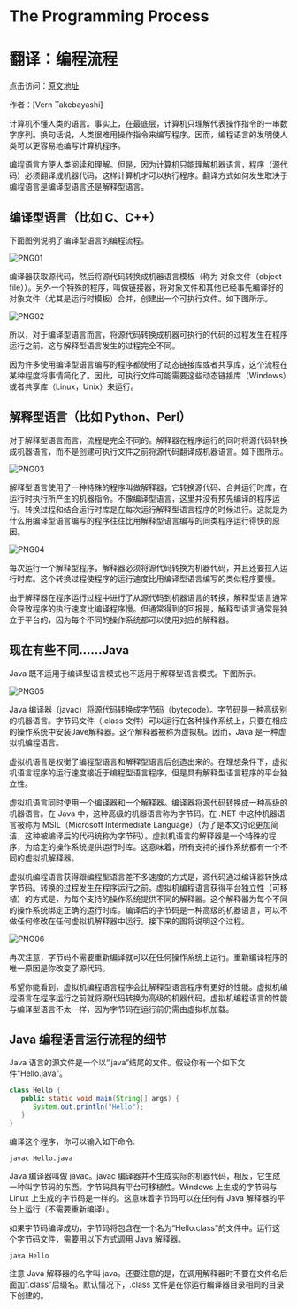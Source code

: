 # The Programming Process
# 翻译：编程流程

点击访问：[原文地址](www2.hawaii.edu/~takebaya/ics111/process_of_programming/process_of_programming.html )

作者：[Vern Takebayashi]

计算机不懂人类的语言。事实上，在最底层，计算机只理解代表操作指令的一串数字序列。换句话说，人类很难用操作指令来编写程序。因而，编程语言的发明使人类可以更容易地编写计算机程序。

编程语言方便人类阅读和理解。但是，因为计算机只能理解机器语言，程序（源代码）必须翻译成机器代码，这样计算机才可以执行程序。翻译方式如何发生取决于编程语言是编译型语言还是解释型语言。

## 编译型语言（比如 C、C++）

下面图例说明了编译型语言的编程流程。

![PNG01](./illustrations/Process/png01.png)

编译器获取源代码，然后将源代码转换成机器语言模板（称为 对象文件（object file））。另外一个特殊的程序，叫做链接器，将对象文件和其他已经事先编译好的对象文件（尤其是运行时模板）合并，创建出一个可执行文件。如下图所示。 

![PNG02](./illustrations/Process/png02.png)

所以，对于编译型语言而言，将源代码转换成机器可执行的代码的过程发生在程序运行之前。这与解释型语言发生的过程完全不同。 

因为许多使用编译型语言编写的程序都使用了动态链接库或者共享库，这个流程在某种程度将事情简化了。因此，可执行文件可能需要这些动态链接库（Windows）或者共享库（Linux，Unix）来运行。 

## 解释型语言（比如 Python、Perl） 

对于解释型语言而言，流程是完全不同的。解释器在程序运行的同时将源代码转换成机器语言，而不是创建可执行文件之前将源代码翻译成机器语言。如下图所示。 

![PNG03](./illustrations/Process/png03.png)

解释型语言使用了一种特殊的程序叫做解释器，它转换源代码、合并运行时库，在运行时执行所产生的机器指令。不像编译型语言，这里并没有预先编译的程序运行。转换过程和结合运行时库是在每次运行解释型语言程序的时候进行。这就是为什么用编译型语言编写的程序往往比用解释型语言编写的同类程序运行得快的原因。 

![PNG04](./illustrations/Process/png04.png)

每次运行一个解释型程序，解释器必须将源代码转换为机器代码，并且还要拉入运行时库。这个转换过程使程序的运行速度比用编译型语言编写的类似程序要慢。 

由于解释器在程序运行过程中进行了从源代码到机器语言的转换，解释型语言通常会导致程序的执行速度比编译程序慢。但通常得到的回报是，解释型语言通常是独立于平台的，因为每个不同的操作系统都可以使用对应的解释器。 

## 现在有些不同……Java 

Java 既不适用于编译型语言模式也不适用于解释型语言模式。下图所示。 

![PNG05](./illustrations/Process/png05.png)

Java 编译器（javac）将源代码转换成字节码（bytecode）。字节码是一种高级别的机器语言。字节码文件（.class 文件）可以运行在各种操作系统上，只要在相应的操作系统中安装Jave解释器。这个解释器被称为虚拟机。因而，Java 是一种虚拟机编程语言。 

虚拟机语言是权衡了编程型语言和解释型语言后创造出来的。在理想条件下，虚拟机语言程序的运行速度接近于编程型语言程序，但是具有解释型语言程序的平台独立性。 

虚拟机语言同时使用一个编译器和一个解释器。编译器将源代码转换成一种高级的机器语言。在 Java 中，这种高级的机器语言称为字节码。在 .NET 中这种机器语言被称为 MSIL（Microsoft Intermediate Language）（为了是本文讨论更加简洁，这种被编译后的代码统称为字节码）。虚拟机语言的解释器是一个特殊的程序，为给定的操作系统提供运行时库。这意味着，所有支持的操作系统都有一个不同的虚拟机解释器。 

虚拟机编程语言获得跟编程型语言差不多速度的方式是，源代码通过编译器转换成字节码。转换的过程发生在程序运行之前。虚拟机编程语言获得平台独立性（可移植）的方式是，为每个支持的操作系统提供不同的解释器。这个解释器为每个不同的操作系统绑定正确的运行时库。编译后的字节码是一种高级的机器语言，可以不做任何修改在任何虚拟机解释器中运行。接下来的图将说明这个过程。 

![PNG06](./illustrations/Process/png06.png)

再次注意，字节码不需要重新编译就可以在任何操作系统上运行。重新编译程序的唯一原因是你改变了源代码。 

希望你能看到，虚拟机编程语言程序会比解释型语言程序有更好的性能。虚拟机编程语言在程序运行之前就将源代码转换为高级的机器代码。虚拟机编程语言的性能与编译型语言不太一样，因为字节码在运行前仍需由虚拟机加载。 

## Java 编程语言运行流程的细节

Java 语言的源文件是一个以“.java”结尾的文件。假设你有一个如下文件“Hello.java”。 

```java
class Hello {
   public static void main(String[] args) {
      System.out.println("Hello");
   }
}
```

编译这个程序，你可以输入如下命令: 

```
javac Hello.java 
```

Java 编译器叫做 javac。javac 编译器并不生成实际的机器代码，相反，它生成一种叫字节码的东西。字节码具有平台可移植性。Windows 上生成的字节码与 Linux 上生成的字节码是一样的。这意味着字节码可以在任何有 Java 解释器的平台上运行（不需要重新编译）。 

如果字节码编译成功，字节码将包含在一个名为“Hello.class”的文件中。运行这个字节码文件，需要用以下方式调用 Java 解释器。 

```
java Hello
```

注意 Java 解释器的名字叫 java。还要注意的是，在调用解释器时不要在文件名后面加“.class”后缀名。默认情况下，.class 文件是在你运行编译器目录相同的目录下创建的。